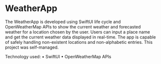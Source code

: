 # WeatherApp
The WeatherApp is developed using SwiftUI life cycle and
OpenWeatherMap APIs to show the current weather and forecasted
weather for a location chosen by the user. Users can input a place name
and get the current weather data displayed in real-time. The app is
capable of safely handling non-existent locations and non-alphabetic
entries. This project was self-managed. 

Technology used:
• SwiftUI
• OpenWeatherMap APIs
